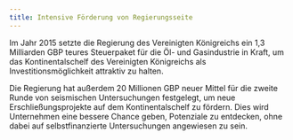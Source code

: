 ```yaml
---
title: Intensive Förderung von Regierungsseite
---
```


Im Jahr 2015 setzte die Regierung des Vereinigten Königreichs ein 1,3 Milliarden GBP teures Steuerpaket für die Öl- und Gasindustrie in Kraft, um das Kontinentalschelf des Vereinigten Königreichs als Investitionsmöglichkeit attraktiv zu halten.

Die Regierung hat außerdem 20 Millionen GBP neuer Mittel für die zweite Runde von seismischen Untersuchungen festgelegt, um neue Erschließungsprojekte auf dem Kontinentalschelf zu fördern.  Dies wird Unternehmen eine bessere Chance geben, Potenziale zu entdecken, ohne dabei auf selbstfinanzierte Untersuchungen angewiesen zu sein.
